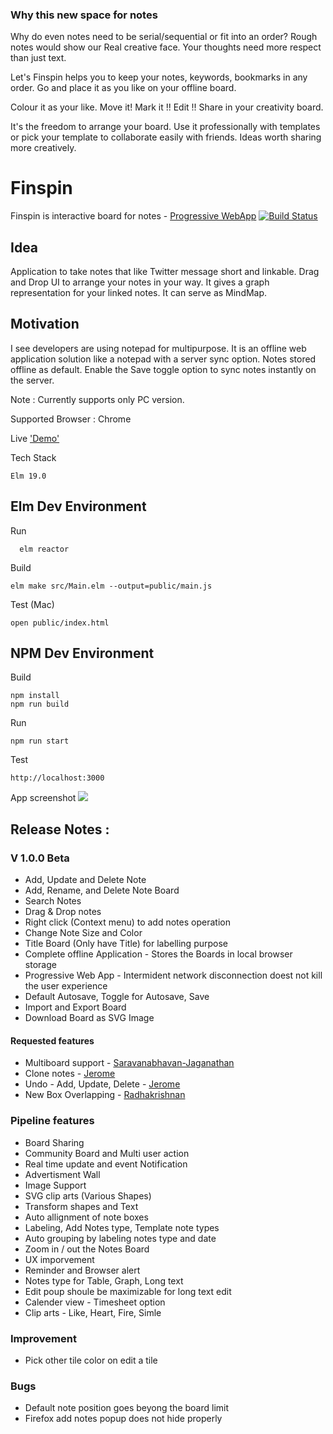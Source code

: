 ### Why this new space for notes
Why do even notes need to be serial/sequential or fit into an order? 
Rough notes would show our Real creative face. Your thoughts need more respect than just text. 

Let's Finspin helps you to keep your notes, keywords, bookmarks in any order. Go and place it as you like on your offline board. 

Colour it as your like. 
Move it! Mark it !! Edit !!  Share in your creativity board.

 It's the freedom to arrange your board. 
Use it professionally with templates or pick your template to collaborate easily with friends. Ideas worth sharing more creatively.



# Finspin
Finspin is interactive board for notes - [Progressive WebApp](https://web.dev/what-are-pwas/) [![Build Status](https://app.travis-ci.com/ranraj/finspin.svg?branch=main)](https://app.travis-ci.com/ranraj/finspin)

## Idea

Application to take notes that like Twitter message short and linkable. Drag and Drop UI to arrange your notes in your way. It gives a graph representation for your linked notes. It can serve as MindMap.

## Motivation  
I see developers are using notepad for multipurpose. It is an offline web application solution like a notepad with a server sync option. Notes stored offline as default. Enable the Save toggle option to sync notes instantly on the server. 

Note : Currently supports only PC version. 

Supported Browser : Chrome

Live ['Demo'](https://finspin.netlify.app/)

Tech Stack  
```
Elm 19.0
```
## Elm Dev Environment
Run
```
  elm reactor
```  
Build
```
elm make src/Main.elm --output=public/main.js
```

Test (Mac) 
```
open public/index.html
```

## NPM Dev Environment

Build
```
npm install 
npm run build
```
Run
```
npm run start
```
Test
```
http://localhost:3000
```

App screenshot
![](https://ranraj.github.io/finspin/Screenshot.png)


## Release Notes :
### V 1.0.0 Beta
- Add, Update and Delete Note
- Add, Rename, and Delete Note Board
- Search Notes
- Drag & Drop notes
- Right click (Context menu) to add notes operation
- Change Note Size and Color
- Title Board (Only have Title) for labelling purpose
- Complete offline Application - Stores the Boards in local browser storage
- Progressive Web App - Intermident network disconnection doest not kill the user experience
- Default Autosave, Toggle for Autosave, Save
- Import and Export Board
- Download Board as SVG Image
#### Requested features
- Multiboard support - [Saravanabhavan-Jaganathan](https://github.com/Saravanabhavan-Jaganathan)
- Clone notes - [Jerome](https://github.com/jerome4598)
- Undo - Add, Update, Delete - [Jerome](https://github.com/jerome4598)
- New Box Overlapping - [Radhakrishnan](https://github.com/rakihears)

### Pipeline features
- Board Sharing
- Community Board and Multi user action
- Real time update and event Notification
- Advertisment Wall
- Image Support
- SVG clip arts (Various Shapes)
- Transform shapes and Text
- Auto allignment of note boxes
- Labeling, Add Notes type, Template note types
- Auto grouping by labeling notes type and date
- Zoom in / out the Notes Board
- UX imporvement
- Reminder and Browser alert
- Notes type for Table, Graph, Long text
- Edit poup shoule be maximizable for long text edit
- Calender view - Timesheet option
- Clip arts - Like, Heart, Fire, Simle
### Improvement 
- Pick other tile color on edit a tile

### Bugs
- Default note position goes beyong the board limit
- Firefox add notes popup does not hide properly
